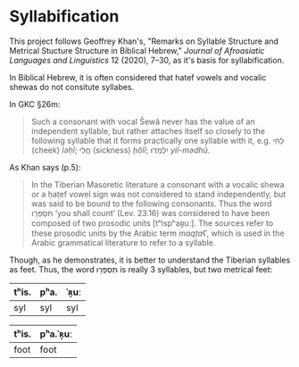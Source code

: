 # Syllabification

This project follows Geoffrey Khan's, "Remarks on Syllable Structure and Metrical Stucture Structure in Biblical Hebrew," _Journal of Afroasiatic Languages and Linguistics_ 12 (2020), 7–30, as it's basis for syllabification.

In Biblical Hebrew, it is often considered that hatef vowels and vocalic shewas do not consitute syllabes.

In GKC §26m:

> Such a consonant with vocal Šewâ never has the value of an independent syllable, but rather attaches itself so closely to the following syllable that it forms practically one syllable with it, e.g. לְחִי (cheek) _lǝḥî_; חֳלִי (sickness) _ḥŏlî_; יִלְמְדוּ _yil-mǝdhû_.

As Khan says (p.5):

> In the Tiberian Masoretic literature a consonant with a vocalic shewa or a ḥaṭef vowel sign was not considered to stand independently, but was said to be bound to the following consonants. Thus the word תִּסְפְּר֖וּ ‘you shall count’ (Lev. 23.16) was considered to have been composed of two prosodic units \[tʰispʰaʀ̟uː\]. The sources refer to these prosodic units by the Arabic term _maqṭaʕ_, which is used in the Arabic grammatical literature to refer to a syllable.

Though, as he demonstrates, it is better to understand the Tiberian syllables as feet. Thus, the word תִּסְפְּר֖וּ is really 3 syllables, but two metrical feet:

| tʰis. | pʰa. | ˈʀ̟uː |
| ----- | ---- | ---- |
| syl   | syl  | syl  |

| tʰis. | pʰa.ˈʀ̟uː |
| ----- | -------- |
| foot  | foot     |
